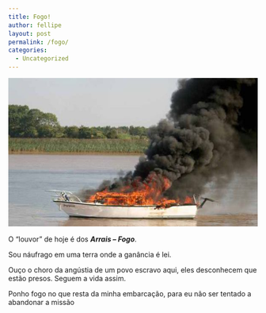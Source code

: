 ```yaml
---
title: Fogo!
author: fellipe
layout: post
permalink: /fogo/
categories:
  - Uncategorized
---
```

<p style="text-align: left;">
  <a href="/img/posts/2015/11/boat_fire-423503.jpg"><img alt="boat_fire-423503" src="/img/posts/2015/11/boat_fire-423503.jpg"  /></a>
</p>

<p style="text-align: left;">
  <p style="text-align: left;">
    O &#8220;louvor&#8221; de hoje é dos <strong><em>Arrais &#8211; Fogo</em></strong>.
  </p>
  
  <p>
    Sou náufrago em uma terra onde a ganância é lei.
  </p>
  
  <p>
    Ouço o choro da angústia de um povo escravo aqui, eles desconhecem que estão presos. Seguem a vida assim.
  </p>
  
  <p>
    Ponho fogo no que resta da minha embarcação, para eu não ser tentado a abandonar a missão
  </p>
  
  <p>
  </p>
